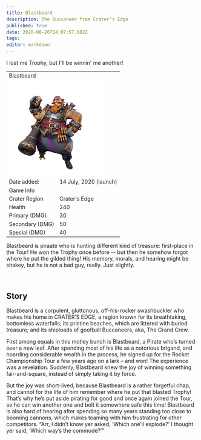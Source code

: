 ```yaml
---
title: Blastbeard
description: The Buccaneer from Crater's Edge
published: true
date: 2020-08-26T14:07:57.682Z
tags: 
editor: markdown
---
```


<!-- Begin Character Quote -->
<div class="title-quote">
  I lost me Trophy, but I'll be winnin' me another!
</div>
<!-- End Character Quote -->

<!-- Begin Character Info Card -->
<div>
  <table class="infobox character">
    <tbody>
      <tr>
        <td class="group charname" colspan="2">Blastbeard</td>
      </tr>
      <tr class="charimg">
        <td colspan="2">
          <!-- href link to full size image of the character -->
          <!-- link format /characters/name/name_full_model.png -->
          <!-- They are already uploaded to the server -->
          <a class="spotlight" href="/characters/blastbeard/blastbeard_full_model.png">
            <!-- Always use 250x250 thumbnail for img src -->
            <!-- src format /characters/name/name_full_model-thumb.png -->
            <img src="/characters/blastbeard/blastbeard_full_model-thumb.png">
          </a>
        </td>
      </tr>
      <tr>
        <td class="charkey">Date added:</td>
        <td class="charvalue">14 July, 2020 (launch)</td>
      </tr>
      <tr>
        <td class="group" colspan="2">Game Info</td>
      </tr>
      <tr class="charbody">
        <td class="charkey">Crater Region</td>
        <td class="charvalue">Crater's Edge</td></tr>
      <tr class="charbody">
        <td class="charkey">Health</td>
        <td class="charvalue">240</td>
      </tr>
      <tr class="charbody">
        <td class="charkey">Primary (DMG)</td>
        <td class="charvalue">30</td>
      </tr>
      <tr class="charbody">
        <td class="charkey">Secondary (DMG)</td>
        <td class="charvalue">50</td>
      </tr>
      <tr class="charbody">
        <td class="charkey">Special (DMG)</td>
        <td class="charvalue">40</td>
      </tr>
    </tbody>
  </table>
</div>
<!-- End of Character Info box -->

<!-- Begin Character Intro -->
<div>
  <p>Blastbeard is piraate who is hunting different kind of treasure: first-place in the Tour! He won the Trophy once before -- but then he somehow forgot where he put the gilded thing! His memory, morals, and hearing might be shakey, but he is not a bad guy, really. Just slightly.</p>
</div>
<!-- End Character Intro -->

<br>

<!-- Begin Character Story -->
<div>
  <h2>Story</h2>
    <p>Blastbeard is a corpulent, gluttonous, off-his-rocker swashbuckler who makes his home in CRATER’S EDGE, a region known for its breathtaking, bottomless waterfalls; its pristine beaches, which are littered with buried treasure; and its shiploads of goofball Buccaneers, aka, The Grand Crew.</p>
  <p>First among equals in this motley bunch is Blastbeard, a Pirate who’s turned over a new leaf. After spending most of his life as a notorious brigand, and hoarding considerable wealth in the process, he signed up for the Rocket Championship Tour a few years ago on a lark – and won! The experience was a revelation. Suddenly, Blastbeard knew the joy of winning something fair-and-square, instead of simply taking it by force.</p>
 <p>But the joy was short-lived, because Blastbeard is a rather forgetful chap, and cannot for the life of him remember where he put that blasted Trophy! That’s why he’s put aside pirating for good and once again joined the Tour, so he can win another one and bolt it somewhere safe this time! Blastbeard is also hard of hearing after spending so many years standing too close to booming cannons, which makes teaming with him frustrating for other competitors. “Arr, I didn’t know yer asked, ‘Which one’ll explode?’ I thought yer said, ‘Which way’s the commode?’”</p>
</div>
<!-- End Character Story -->

<br>

<!-- Begin Gallery -->
<!-- DO NOT TOUCH THE GALLERY, CONTACT SlackingVeteren IF YOU NEED TO CHANGE ANYTHING -->

<!--
<div>
  <h2>Gallery</h2>
  <br>
  <br>
  <div class="carousel slide" id="carouselIndicators" data-ride="carousel" data-interval="0">
    <ol class="carousel-indicators">
      <li class="carousel-indicators-list active" data-target="#carouselIndicators" data-slide-to="0"></li>
      <li class="carousel-indicators-list" data-target="#carouselIndicators" data-slide-to="1"></li>
      <li class="carousel-indicators-list" data-target="#carouselIndicators" data-slide-to="2"></li>
    </ol>
    <div class="carousel-inner">
      <div class="spotlight-group">
        <a class="spotlight carousel-item active" href="/characters/boone/boone_and_granpappy.png">
          <img src="/characters/boone/boone_and_granpappy-thumb.png" height="282px">
          <div class="carousel-caption">
            Boone with Ol' Granpappy
          </div>
        </a>
        <a class="spotlight carousel-item" href="/characters/boone/boone_and_zik.png">
          <img src="/characters/boone/boone_and_zik-thumb.png">
          <div class="carousel-caption">
            Boone and Zik
          </div>
        </a>
        <a class="spotlight carousel-item" href="/characters/boone/boone-outside-outpost.png">
          <img src="/characters/boone/boone-outside-outpost-w500.png">
          <div class="carousel-caption">
            Boone infront of his outpost
          </div>
        </a>
      </div>
    </div>
    <a class="carousel-control-prev" data-target="#carouselIndicators" role="button" data-slide="prev">
      <span class="carousel-control-prev-icon" aria-hidden="true"></span><span class="sr-only">Previous</span>
    </a>
    <a class="carousel-control-next" data-target="#carouselIndicators"
        role="button" data-slide="next">
      <span class="carousel-control-next-icon" aria-hidden="true"></span><span class="sr-only">Next</span>
    </a>
  </div>
</div>
-->
<!-- End Gallary -->